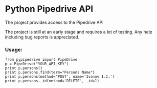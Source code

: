 Python Pipedrive API
====================

The project provides access to the Pipedrive API

The project is still at an early stage and requires a lot of testing. Any help including bug reports is appreciated.

### Usage:

    from pypipedrive import PipeDrive
    p = PipeDrive("YOUR_API_KEY")
    print p.persons()
    print p.persons.find(term="Persons Name")
    print p.persons(method='POST', name='Ivanov I.I.')
    print p.persons._id(method='DELETE', _id=1)

